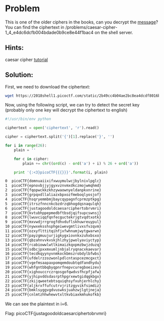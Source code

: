 # Problem
This is one of the older ciphers in the books, can you decrypt the [message](https://2018shell1.picoctf.com/static/2b49cc4b04ae2bc8ea4dcdf8016b10d6/ciphertext)? You can find the ciphertext in /problems/caesar-cipher-1_4_e4dc6dcfb004bdade0b9ce8e44f1bac4 on the shell server.

## Hints:
caesar cipher [tutorial](https://learncryptography.com/classical-encryption/caesar-cipher)

## Solution:

First, we need to download the ciphertext:
```bash
wget https://2018shell1.picoctf.com/static/2b49cc4b04ae2bc8ea4dcdf8016b10d6/ciphertext
```

Now, using the following script, we can try to detect the secret key (probably only one key will decrypt the ciphertext to english)
```python
#!/usr/bin/env python

ciphertext = open('ciphertext', 'r').read()

cipher = ciphertext.split('{')[1].replace('}', '')

for i in range(26):
	plain = ''

	for c in cipher:
		plain += chr((ord(c) - ord('a') + i) % 26 + ord('a'))

	print '{:<3}picoCTF{{{}}}'.format(i, plain)
```

```bash
0  picoCTF{domnuaiixifxwuymulwcjbylnivlpglc}
1  picoCTF{epnovbjjyjgyxvznvmxdkczmojwmqhmd}
2  picoCTF{fqopwckkzkhzywaownyeldanpkxnrine}
3  picoCTF{grpqxdllaliazxbpxozfmeboqlyosjof}
4  picoCTF{hsqryemmbmjbaycqypagnfcprmzptkpg}
5  picoCTF{itrszfnncnkcbzdrzqbhogdqsnaqulqh}
6  picoCTF{justagoodoldcaesarciphertobrvmri}
7  picoCTF{kvtubhppepmedbftbsdjqifsupcswnsj}
8  picoCTF{lwuvciqqfqnfecguctekrjgtvqdtxotk}
9  picoCTF{mxvwdjrrgrogfdhvduflskhuwreuypul}
10 picoCTF{nywxeksshsphgeiwevgmtlivxsfvzqvm}
11 picoCTF{ozxyflttitqihfjxfwhnumjwytgwarwn}
12 picoCTF{payzgmuujurjigkygxiovnkxzuhxbsxo}
13 picoCTF{qbzahnvvkvskjhlzhyjpwolyaviyctyp}
14 picoCTF{rcabiowwlwtlkimaizkqxpmzbwjzduzq}
15 picoCTF{sdbcjpxxmxumljnbjalryqnacxkaevar}
16 picoCTF{tecdkqyynyvnmkockbmszrobdylbfwbs}
17 picoCTF{ufdelrzzozwonlpdlcntaspcezmcgxct}
18 picoCTF{vgefmsaapaxpomqemdoubtqdfandhydu}
19 picoCTF{whfgntbbqbyqpnrfnepvcuregboeizev}
20 picoCTF{xighouccrczrqosgofqwdvsfhcpfjafw}
21 picoCTF{yjhipvddsdasrpthpgrxewtgidqgkbgx}
22 picoCTF{zkijqweetebtsquiqhsyfxuhjerhlchy}
23 picoCTF{aljkrxffufcutrvjritzgyvikfsimdiz}
24 picoCTF{bmklsyggvgdvuswksjuahzwjlgtjneja}
25 picoCTF{cnlmtzhhwhewvtxltkvbiaxkmhukofkb}
```

We can see the plaintext in i=6.

Flag: picoCTF{justagoodoldcaesarciphertobrvmri}
